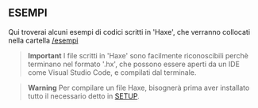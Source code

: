 ## ESEMPI
Qui troverai alcuni esempi di codici scritti in 'Haxe', che verranno collocati nella cartella [/esempi](./assets/esempi)

> **Important**
> I file scritti in 'Haxe' sono facilmente riconoscibili perchè terminano nel formato '.hx', che possono essere aperti da un IDE come Visual Studio Code, e compilati dal terminale.

> **Warning**
> Per compilare un file Haxe, bisognerà prima aver installato tutto il necessario detto in [SETUP](./SETUP.md).
